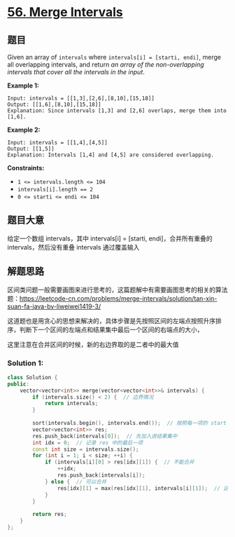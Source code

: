 # [56. Merge Intervals](https://leetcode.com/problems/merge-intervals/)

## 题目

Given an array of `intervals` where `intervals[i] = [starti, endi]`, merge all overlapping intervals, and return *an array of the non-overlapping intervals that cover all the intervals in the input*.

 

**Example 1:**

```
Input: intervals = [[1,3],[2,6],[8,10],[15,18]]
Output: [[1,6],[8,10],[15,18]]
Explanation: Since intervals [1,3] and [2,6] overlaps, merge them into [1,6].
```

**Example 2:**

```
Input: intervals = [[1,4],[4,5]]
Output: [[1,5]]
Explanation: Intervals [1,4] and [4,5] are considered overlapping.
```

 

**Constraints:**

- `1 <= intervals.length <= 104`
- `intervals[i].length == 2`
- `0 <= starti <= endi <= 104`

## 题目大意

给定一个数组 intervals，其中 intervals[i] = [starti, endi]，合并所有重叠的 intervals，然后没有重叠 intervals 通过覆盖输入

## 解题思路

区间类问题一般需要画图来进行思考的，这篇题解中有需要画图思考的相关的算法题：https://leetcode-cn.com/problems/merge-intervals/solution/tan-xin-suan-fa-java-by-liweiwei1419-3/

这道题也是用贪心的思想来解决的，具体步骤是先按照区间的左端点按照升序排序，判断下一个区间的左端点和结果集中最后一个区间的右端点的大小，

这里注意在合并区间的时候，新的右边界取的是二者中的最大值

### Solution 1:

`````c++
class Solution {
public:
    vector<vector<int>> merge(vector<vector<int>>& intervals) {
        if (intervals.size() < 2) {  // 边界情况
            return intervals;
        }
        
        sort(intervals.begin(), intervals.end());  // 按照每一项的 start 按照升序排序
        vector<vector<int>> res;
        res.push_back(intervals[0]);  // 先加入进结果集中
        int idx = 0;  // 记录 res 中的最后一项
        const int size = intervals.size();
        for (int i = 1; i < size; ++i) {
            if (intervals[i][0] > res[idx][1]) {  // 不能合并
                ++idx;
                res.push_back(intervals[i]);
            } else {  // 可以合并
                res[idx][1] = max(res[idx][1], intervals[i][1]);  // 这里注意，合并时，必须选最大的
            }
        }
        
        return res;
    }
};
`````



